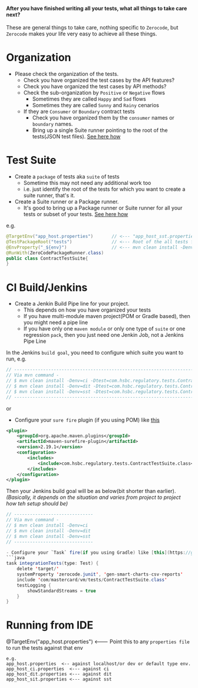 #### After you have finished writing all your tests, what all things to take care next?
These are general things to take care, nothing specific to `Zerocode`, but `Zerocode` makes your life very easy to achieve all these things.

Organization
===

+ Please check the organization of the tests.
  + Check you have organized the test cases by the API features?
  + Check you have organized the test cases by API methods?
  + Check the sub-organization by `Positive` or `Negative` flows
     + Sometimes they are called `Happy` and `Sad` flows
     + Sometimes they are called `Sunny` and `Rainy` cenarios
  + If they are `Consumer` or `Boundary` contract tests
     + Check you have organized them by the `consumer` names or `boundary` names.
     + Bring up a single Suite runner pointing to the root of the tests(JSON test files). [See here how](https://github.com/authorjapps/zerocode/wiki/Suite-Runner-Vs-Package-runner)

Test Suite
===
+ Create a `package` of tests aka `suite` of tests
  + Sometime this may not need any additional work too
  + i.e. just identify the root of the tests for which you want to create a suite runner, that's it.
+ Create a Suite runner or a Package runner.
  + It's good to bring up a Package runner or Suite runner for all your tests or subset of your tests. [See here how](https://github.com/authorjapps/zerocode/wiki/Suite-Runner-Vs-Package-runner)

e.g.
```java
@TargetEnv("app_host.properties")       // <--- "app_host_sst.properties" if running against 'sst'
@TestPackageRoot("tests")               // <--- Root of the all tests folder in the test/resources
@EnvProperty("_${env}")                 // <--- mvn clean install -Denv=ci1 or -Denv=sst1
@RunWith(ZeroCodePackageRunner.class)
public class ContractTestSuite{
}
```


CI Build/Jenkins
===

+ Create a Jenkin Build Pipe line for your project.
  + This depends on how you have organized your tests
  + If you have multi-module maven project(POM or Gradle based), then you might need a pipe line
  + If you have only one `maven module` or only one type of `suite` or one regression `pack`, then you just need one Jenkin Job, not a Jenkins Pipe Line

In the Jenkins `build goal`, you need to configure which suite you want to run,
e.g.
```java
// ------------------------------------------------------------------------
// Via mvn command -
// $ mvn clean install -Denv=ci -Dtest=com.hsbc.regulatory.tests.ContractTestSuite
// $ mvn clean install -Denv=dit -Dtest=com.hsbc.regulatory.tests.ContractTestSuite
// $ mvn clean install -Denv=sst -Dtest=com.hsbc.regulatory.tests.ContractTestSuite
// ------------------------------------------------------------------------

```

or

- Configure your `sure fire` plugin (if you using POM) like [this](https://github.com/authorjapps/zerocode-hello-world/blob/master/pom.xml)
```xml
<plugin>
	<groupId>org.apache.maven.plugins</groupId>
	<artifactId>maven-surefire-plugin</artifactId>
	<version>2.19.1</version>
	<configuration>
		<includes>
			<include>com.hsbc.regulatory.tests.ContractTestSuite.class</include>
		</includes>
	</configuration>
</plugin>
```
Then your Jenkins build goal will be as below(bit shorter than earlier).
_(Basically, it depends on the situation and varies from project to project how teh setup should be)_
```java
// ------------------------------
// Via mvn command -
// $ mvn clean install -Denv=ci 
// $ mvn clean install -Denv=dit 
// $ mvn clean install -Denv=sst 
// ------------------------------

- Configure your `Task` fire(if you using Gradle) like [this](https://github.com/BeTheCodeWithYou/SpringBoot-Kotlin/blob/master/build.gradle)
```java
task integrationTests(type: Test) {
    delete 'target/'
    systemProperty 'zerocode.junit', 'gen-smart-charts-csv-reports'
    include 'com/mastercard/vm/tests/ContractTestSuite.class'
    testLogging {
        showStandardStreams = true
    }
}
```

Running from IDE
===
@TargetEnv("app_host.properties")  <--- Point this to any `properties file` to run the tests against that env

```
e.g.
app_host.properties  <-- against localhost/or dev or default type env.
app_host_ci.properties  <--- against ci
app_host_dit.properties <--- against dit
app_host_sit.properties <--- against sst
```

